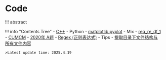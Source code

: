 # Code

!!! abstract
	

!!! info "Contents Tree"
    - [C++](C++/Cpp_note.md)
    - Python
        - [matplotlib.pyplot](Python/matplotlib.pyplot/1.md)
        - Mix
            - [req_re_df_1](Python/Mix/req_re_df_250209.md)
    - [CUMCM](CUMCM/index.md)
        - [2020年 A题](CUMCM/20A.md)
    - [Regex (正则表达式)](Regex.md)
    - Tips
        - [提取目录下文件结构与所有文件内容](Tips/CodeExport.md)

	>Latest update time: 2025.4.19

